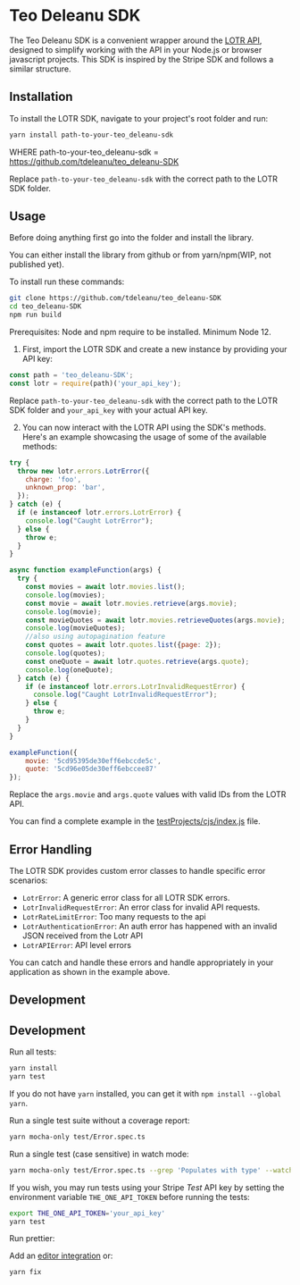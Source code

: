 # Teo Deleanu SDK

The Teo Deleanu SDK is a convenient wrapper around the [LOTR API](https://the-one-api.dev/documentation), designed to simplify working with the API in your Node.js or browser javascript projects. 
This SDK is inspired by the Stripe SDK and follows a similar structure.

## Installation

To install the LOTR SDK, navigate to your project's root folder and run:

```bash
yarn install path-to-your-teo_deleanu-sdk
```
WHERE path-to-your-teo_deleanu-sdk = https://github.com/tdeleanu/teo_deleanu-SDK

Replace `path-to-your-teo_deleanu-sdk` with the correct path to the LOTR SDK folder.

## Usage

Before doing anything first go into the folder and install the library.

You can either install the library from github or from yarn/npm(WIP, not published yet).

To install run these commands:
```bash
git clone https://github.com/tdeleanu/teo_deleanu-SDK
cd teo_deleanu-SDK
npm run build
```
Prerequisites: Node and npm require to be installed. Minimum Node 12.


1. First, import the LOTR SDK and create a new instance by providing your API key:

```javascript
const path = 'teo_deleanu-SDK';
const lotr = require(path)('your_api_key');
```

Replace `path-to-your-teo_deleanu-sdk` with the correct path to the LOTR SDK folder and `your_api_key` with your actual API key.

2. You can now interact with the LOTR API using the SDK's methods. Here's an example showcasing the usage of some of the available methods:

```javascript
try {
  throw new lotr.errors.LotrError({
    charge: 'foo',
    unknown_prop: 'bar',
  });
} catch (e) {
  if (e instanceof lotr.errors.LotrError) {
    console.log("Caught LotrError");
  } else {
    throw e;
  }
}

async function exampleFunction(args) {
  try {
    const movies = await lotr.movies.list();
    console.log(movies);
    const movie = await lotr.movies.retrieve(args.movie);
    console.log(movie);
    const movieQuotes = await lotr.movies.retrieveQuotes(args.movie);
    console.log(movieQuotes);
    //also using autopagination feature
    const quotes = await lotr.quotes.list({page: 2}); 
    console.log(quotes);
    const oneQuote = await lotr.quotes.retrieve(args.quote);
    console.log(oneQuote);
  } catch (e) {
    if (e instanceof lotr.errors.LotrInvalidRequestError) {
      console.log("Caught LotrInvalidRequestError");
    } else {
      throw e;
    }
  }
}

exampleFunction({
    movie: '5cd95395de30eff6ebccde5c',
    quote: '5cd96e05de30eff6ebccee87'
});
```

Replace the `args.movie` and `args.quote` values with valid IDs from the LOTR API.

You can find a complete example in the [testProjects/cjs/index.js](./testProjects/cjs/index.js) file.

## Error Handling

The LOTR SDK provides custom error classes to handle specific error scenarios:

- `LotrError`: A generic error class for all LOTR SDK errors.
- `LotrInvalidRequestError`: An error class for invalid API requests.
- `LotrRateLimitError`: Too many requests to the api
- `LotrAuthenticationError`: An auth error has happened with an invalid JSON received from the Lotr API
- `LotrAPIError`: API level errors

You can catch and handle these errors and handle appropriately in your application as shown in the example above.

## Development

## Development

Run all tests:

```bash
yarn install
yarn test
```

If you do not have `yarn` installed, you can get it with `npm install --global yarn`.


Run a single test suite without a coverage report:

```bash
yarn mocha-only test/Error.spec.ts
```

Run a single test (case sensitive) in watch mode:

```bash
yarn mocha-only test/Error.spec.ts --grep 'Populates with type' --watch
```

If you wish, you may run tests using your Stripe _Test_ API key by setting the
environment variable `THE_ONE_API_TOKEN` before running the tests:

```bash
export THE_ONE_API_TOKEN='your_api_key'
yarn test
```

Run prettier:

Add an [editor integration](https://prettier.io/docs/en/editors.html) or:

```bash
yarn fix
```